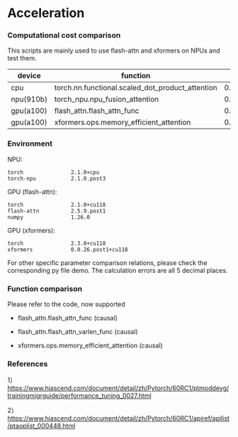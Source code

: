 # Acceleration

### Computational cost comparison

This scripts are mainly used to use flash-attn and xformers on NPUs and test them.

| device | function | avg. time cost |
|-------|-------|-------|
| cpu | torch.nn.functional.scaled_dot_product_attention | 0.014441967010498047 |
| npu(910b) | torch_npu.npu_fusion_attention | 0.0022245049476623535 |
| gpu(a100) | flash_attn.flash_attn_func | 0.0007785201072692871 |
| gpu(a100) | xformers.ops.memory_efficient_attention | 0.00046073496341705324 |

### Environment

NPU:
```shell
torch               2.1.0+cpu
torch-npu           2.1.0.post3
```

GPU (flash-attn):
```shell
torch               2.1.0+cu118
flash-attn          2.5.9.post1
numpy               1.26.0
```

GPU (xformers):
```shell
torch               2.3.0+cu118
xformers            0.0.26.post1+cu118
```

For other specific parameter comparison relations, please check the corresponding py file demo. The calculation errors are all 5 decimal places.

### Function comparison

Please refer to the code, now supported

- flash_attn.flash_attn_func (causal)

- flash_attn.flash_attn_varlen_func (causal)

- xformers.ops.memory_efficient_attention (causal)


### References

1）https://www.hiascend.com/document/detail/zh/Pytorch/60RC1/ptmoddevg/trainingmigrguide/performance_tuning_0027.html

2）https://www.hiascend.com/document/detail/zh/Pytorch/60RC1/apiref/apilist/ptaoplist_000448.html